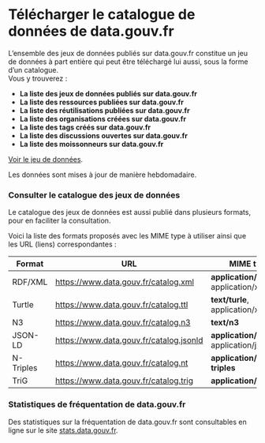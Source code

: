 # Télécharger le catalogue de données de data.gouv.fr

L’ensemble des jeux de données publiés sur data.gouv.fr constitue un jeu de données à part entière qui peut être téléchargé lui aussi, sous la forme d’un catalogue. \
Vous y trouverez :&#x20;

* **La liste des jeux de données publiés sur data.gouv.fr**&#x20;
* **La liste des ressources publiées sur data.gouv.fr**&#x20;
* **La liste des réutilisations publiées sur data.gouv.fr**&#x20;
* **La liste des organisations créées sur data.gouv.fr**&#x20;
* **La liste des tags créés sur data.gouv.fr**&#x20;
* **La liste des discussions ouvertes sur data.gouv.fr**&#x20;
* **La liste des moissonneurs sur data.gouv.fr**&#x20;

[Voir le jeu de données](https://www.data.gouv.fr/fr/datasets/catalogue-des-donnees-de-data-gouv-fr/).

Les données sont mises à jour de manière hebdomadaire.

### Consulter le catalogue des jeux de données <a href="#consulter-le-catalogue-des-jeux-de-donnees" id="consulter-le-catalogue-des-jeux-de-donnees"></a>

Le catalogue des jeux de données est aussi publié dans plusieurs formats, pour en faciliter la consultation.

Voici la liste des formats proposés avec les MIME type à utiliser ainsi que les URL (liens) correspondantes :

<table><thead><tr><th width="120.33333333333331">Format</th><th>URL</th><th>MIME type</th></tr></thead><tbody><tr><td>RDF/XML</td><td><a href="https://www.data.gouv.fr/catalog.xml">https://www.data.gouv.fr/catalog.xml</a></td><td><strong>application/rdf+xml</strong>, application/xml</td></tr><tr><td>Turtle</td><td><a href="https://www.data.gouv.fr/catalog.ttl">https://www.data.gouv.fr/catalog.ttl</a></td><td><strong>text/turle</strong>, application/x-turtle</td></tr><tr><td>N3</td><td><a href="https://www.data.gouv.fr/catalog.n3">https://www.data.gouv.fr/catalog.n3</a></td><td><strong>text/n3</strong></td></tr><tr><td>JSON-LD</td><td><a href="https://www.data.gouv.fr/catalog.jsonld">https://www.data.gouv.fr/catalog.jsonld</a></td><td><strong>application/ld+json</strong>, application/json</td></tr><tr><td>N-Triples</td><td><a href="https://www.data.gouv.fr/catalog.nt">https://www.data.gouv.fr/catalog.nt</a></td><td><strong>application/n-triples</strong></td></tr><tr><td>TriG</td><td><a href="https://www.data.gouv.fr/catalog.trig">https://www.data.gouv.fr/catalog.trig</a></td><td><strong>application/trig</strong></td></tr></tbody></table>

### Statistiques de fréquentation de data.gouv.fr <a href="#statistiques-de-frequentation-de-datagouvfr" id="statistiques-de-frequentation-de-datagouvfr"></a>

Des statistiques sur la fréquentation de data.gouv.fr sont consultables en ligne sur le site [stats.data.gouv.fr](https://stats.data.gouv.fr/index.php?module=CoreHome&action=index&idSite=109&period=range&date=previous30#?idSite=1&period=range&date=previous30&category=Dashboard_Dashboard&subcategory=1).
